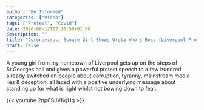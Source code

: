 ```yaml
---
author: "Be Informed"
categories: ["Video"]
tags: ["Protest", "Covid"]
date: 2020-08-12T12:10:50+01:00
description: ""
title: "Coronavirus: Scouse Girl Shows Greta Who's Boss (Liverpool Protest)"
draft: false
---
```


A young girl from my hometown of Liverpool gets up on the steps of  St.Georges hall and gives a powerful protest speech to a few hundred  already switched on people about corruption, tyranny, mainstream media  lies & deception, all laced with a positive underlying message about standing up for what is right whilst not bowing down to fear.  

{{< youtube 2np6SJVKgUg >}}  